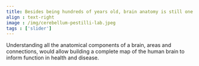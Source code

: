 ```yaml
---
title: Besides being hundreds of years old, brain anatomy is still one of the frontiers of neuroscience research
align : text-right
image : /img/cerebellum-pestilli-lab.jpeg
tags : ['slider']
---
```


Understanding all the anatomical components of a brain, areas and connections, would allow building a complete map of the human brain to inform function in health and disease. 
